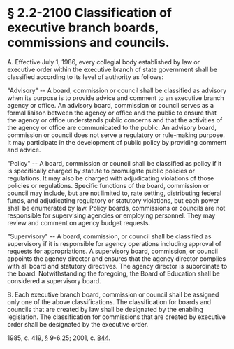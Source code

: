 # § 2.2-2100 Classification of executive branch boards, commissions and councils.

<p>A. Effective July 1, 1986, every collegial body established by law or executive order within the executive branch of state government shall be classified according to its level of authority as follows:</p><p>"Advisory" -- A board, commission or council shall be classified as advisory when its purpose is to provide advice and comment to an executive branch agency or office. An advisory board, commission or council serves as a formal liaison between the agency or office and the public to ensure that the agency or office understands public concerns and that the activities of the agency or office are communicated to the public. An advisory board, commission or council does not serve a regulatory or rule-making purpose. It may participate in the development of public policy by providing comment and advice.</p><p>"Policy" -- A board, commission or council shall be classified as policy if it is specifically charged by statute to promulgate public policies or regulations. It may also be charged with adjudicating violations of those policies or regulations. Specific functions of the board, commission or council may include, but are not limited to, rate setting, distributing federal funds, and adjudicating regulatory or statutory violations, but each power shall be enumerated by law. Policy boards, commissions or councils are not responsible for supervising agencies or employing personnel. They may review and comment on agency budget requests.</p><p>"Supervisory" -- A board, commission, or council shall be classified as supervisory if it is responsible for agency operations including approval of requests for appropriations. A supervisory board, commission, or council appoints the agency director and ensures that the agency director complies with all board and statutory directives. The agency director is subordinate to the board. Notwithstanding the foregoing, the Board of Education shall be considered a supervisory board.</p><p>B. Each executive branch board, commission or council shall be assigned only one of the above classifications. The classification for boards and councils that are created by law shall be designated by the enabling legislation. The classification for commissions that are created by executive order shall be designated by the executive order.</p><p>1985, c. 419, § 9-6.25; 2001, c. <a href='http://lis.virginia.gov/cgi-bin/legp604.exe?011+ful+CHAP0844'>844</a>.</p>